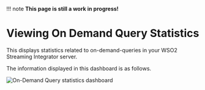 !!! note
    **This page is still a work in progress!**
    
# Viewing On Demand Query Statistics

This displays statistics related to on-demand-queries in your WSO2 Streaming Integrator server.

The information displayed in this dashboard is as follows.

![On-Demand Query statistics dashboard](../images/streaming-integrator-grafana-dashboard/on_demand_query_statistics_dashboard.png)